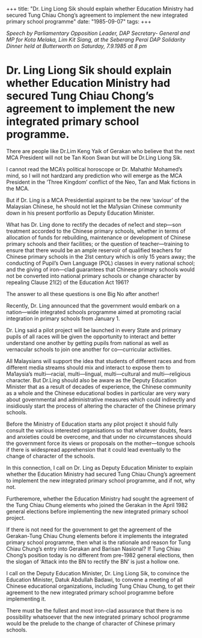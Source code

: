 +++ 
title: "Dr. Ling Liong Sik should explain whether Education Ministry had secured Tung Chiau Chong’s agreement to implement the new integrated primary school programme"
date: "1985-09-07"
tags:
+++

_Speech by Parliamentary Opposition Leader, DAP Secretary- General and MP for Kota Melaka, Lim Kit Siang, at the Seberang Perai DAP Solidarity Dinner held at Butterworth on Saturday, 7.9.1985 at 8 pm_

# Dr. Ling Liong Sik should explain whether Education Ministry had secured Tung Chiau Chong’s agreement to implement the new integrated primary school programme.

There are people like Dr.Lim Keng Yaik of Gerakan who believe that the next MCA President will not be Tan Koon Swan but will be Dr.Ling Liong Sik.</u>

I cannot read the MCA’s political horoscope or Dr. Mahathir Mohamed’s mind, so I will not hardzard any prediction who will emerge as the MCA President in the ‘Three Kingdom’ conflict of the Neo, Tan and Mak fictions in the MCA.

But if Dr. Ling is a MCA Presidential aspirant to be the new ‘saviour’ of the Malaysian Chinese, he should not let the Ma1ysian Chinese community down in his present portforlio as Deputy Education Minister.

What has Dr. Ling done to rectify the decades of ne1ect and step—son treatment accorded to the Chinese primary schools, whether in terms of allocation of funds for rebuilding, maintenance or development of Chinese primary schools and their facilities; or the question of teacher—training to ensure that there would be an ample reservoir of qualified teachers for Chinese primary schools in the 2lst century which is only 15 years away; the conducting of Pupil’s Own Language (POL) classes in every national school; and the giving of iron—clad guarantees that Chinese primary schools would not be converted into national primary schools or change character by repealing Clause 21(2) of the Education Act 1961?

The answer to all these questions is one Big No after another!

Recently, Dr. Ling announced that the government would embark on a nation—wide integrated schools programme aimed at promoting racial integration in primary schools from January 1.

Dr. Ling said a pilot project will be launched in every State and primary pupils of all races will be given the opportunity to interact and better understand one another by getting pupils from national as well as vernacular schools to join one another for co—curricular activities.

All Malaysians will support the idea that students of different races and from different media streams should mix and interact to expose them to Ma1aysia’s multi—racial, multi—lingual, multi—cultural and multi—religious character. But Dr.Ling should also be aware as the Deputy Education Minister that as a result of decades of experience, the Chinese community as a whole and the Chinese educational bodies in particular are very wary about governmental and administrative measures which could indirectly and insidiously start the process of altering the character of the Chinese primary schools.

Before the Ministry of Education starts any pilot project it should fully consult the various interested organisations so that whatever doubts, fears and anxieties could be overcome, and that under no circumstances should the government force its views or proposals on the mother—tongue schools if there is widespread apprehension that it could lead eventually to the change of character of the schools.

In this connection, I call on Dr. Ling as Deputy Education Minister to explain whether the Education Ministry had secured Tung Chiau Chung’s agreement to implement the new integrated primary school programme, and if not, why not.

Furtheremore, whether the Education Ministry had sought the agreement of the Tung Chiau Chung elements who joined the Gerakan in the April 1982 general elections before implementing the new integrated primary school project.

If there is not need for the government to get the agreement of the Gerakan-Tung Chiau Chung elements before it implements the integrated primary school programme, then what is the rationale and reason for Tung Chiau Chung’s entry into Gerakan and Barisan Nasional? If Tung Chiau Chong’s position today is no different from pre-1982 general elections, then the slogan of ‘Attack into the BN to rectify the BN’ is just a hollow one.

I call on the Deputy Education Minister, Dr. Ling Liong Sik, to convince the Education Minister, Datuk Abdullah Badawi, to convene a meeting of all Chinese educational organizations, including Tung Chiau Chung, to get their agreement to the new integrated primary school programme before implementing it.

There must be the fullest and most iron-clad assurance that there is no possibility whatsoever that the new integrated primary school programme would be the prelude to the change of character of Chinese primary schools.
 
